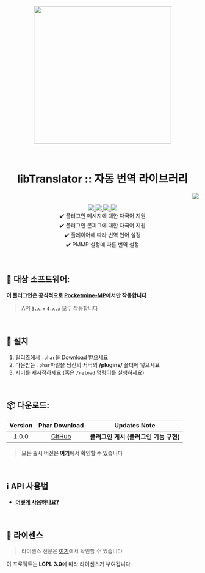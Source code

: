 <p align="center"> <img src="https://i.ibb.co/YfKHnVh/icon.png" width="360"> </p>
<br> <h1 align="center"> libTranslator :: 자동 번역 라이브러리</h1>
<p align="right">  
  <a href="https://github.com/Blugin/libTranslator-PMMP/blob/stable/README.md">  
    <img src="https://img.shields.io/static/v1?label=read%20in&message=English&color=success">
  </a>  
</p>  
<p align="center">  
  <a href="https://github.com/Blugin/libTranslator-PMMP/releases">  
    <img src="https://img.shields.io/github/release/Blugin/libTranslator-PMMP.svg?style=flat-square">  
  </a>  
  <a href="https://github.com/Blugin/libTranslator-PMMP/releases">  
    <img src="https://img.shields.io/github/downloads/Blugin/libTranslator-PMMP/total.svg?style=flat-square">  
  </a>  
  </a>  
  <a href="https://github.com/Blugin/libTranslator-PMMP/blob/master/LICENSE">  
    <img src="https://img.shields.io/github/license/Blugin/libTranslator-PMMP.svg?style=flat-square">  
  </a>  
  <a href="http://hits.dwyl.com/Blugin/libTranslator-PMMP">  
    <img src="http://hits.dwyl.com/Blugin/libTranslator-PMMP.svg">  
  </a>  
  <br> ✔️ 플러그인 메시지에 대한 다국어 지원
  <br> ✔️ 플러그인 콘피그에 대한 다국어 지원
  <br> ✔️ 플레이어에 따라 번역 언어 설정
  <br> ✔️ PMMP 설정에 따른 번역 설정
</p>  
  
<br>  
  
## :file_folder: 대상 소프트웨어:  
**이 플러그인은 공식적으로 [**Pocketmine-MP**](https://github.com/pmmp/PocketMine-MP/)에서만 작동합니다**
> API [`3.x.x`](https://github.com/pmmp/PocketMine-MP/tree/stable) [`4.x.x`](https://github.com/pmmp/PocketMine-MP/tree/master) 모두 작동합니다
  
<br>  
  
## :wrench: 설치
1) 릴리즈에서 `.phar`을 [Download](#package-%EB%8B%A4%EC%9A%B4%EB%A1%9C%EB%93%9C) 받으세요  
2) 다운받는 `.phar`파일을 당신의 서버의 **/plugins/** 폴더에 넣으세요  
3) 서버를 재시작하세요 (혹은 `/reload` 명령어를 실행하세요)  
  
<br>  
  
## :package: 다운로드:  
  
| Version | Phar Download | Updates Note |  
| :-----: | :-----------: | :----------: |   
| 1.0.0 | [GitHub](https://github.com/Blugin/libTranslator-PMMP/releases/download/1.0.0/libTranslator_v1.0.0.phar) | **플러그인 게시 (플러그인 기능 구현)** |  
  
> **모든 출시 버전은 [여기](https://github.com/Blugin/ChatThin-PMMP/releases)에서 확인할 수 있습니다**  
  
<br>  
  
## :information_source: API 사용법 
- [**어떻게 사용하나요?**](https://github.com/Blugin/libTranslator-PMMP/blob/stable/doc/kor/HowToUse.md)
  
<br>  
  
## :memo: 라이센스 
> 라이센스 전문은 [여기](https://github.com/Blugin/ChatThin-PMMP/blob/stable/LICENSE)에서 확인할 수 있습니다  
  
이 프로젝트는 **LGPL 3.0**에 따라 라이센스가 부여됩니다